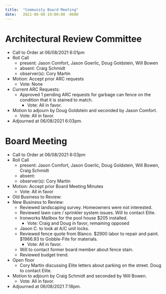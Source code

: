 ```yaml
---
title:  "Community Board Meeting"
date:   2021-06-08 19:00:00 -0600
---
```


# Architectural Review Committee

- Call to Order at 06/08/2021 6:01pm
- Roll Call
    - present: Jason Comfort, Jason Goerlic, Doug Goldstein, Will Bowen
    - absent: Craig Schmidt
    - observer(s): Cory Martin
- Motion: Accept prior ARC requests
  - Vote: None
- Current ARC Requests:
  - Approved 1 pending ARC requests for garbage can fence on the condition that it is stained to match.
    - Vote: All in favor.
- Motion to adjourn by Doug Goldstein and seconded by Jason Comfort.
  - Vote: All in favor.
- Adjourned at 06/08/2021 6:03pm.

# Board Meeting

- Call to Order at 06/08/2021 6:03pm
- Roll Call
    - present: Jason Comfort, Jason Goerlic, Doug Goldstein, Will Bowen, Craig Schmidt
    - absent:
    - observer(s): Cory Martin
- Motion: Accept prior Board Meeting Minutes
  - Vote: All in favor
- Old Business to Review:
- New Business to Review:
  - Reviewed landscaping survey. Homeowners were not interested.
  - Reviewed lawn care / sprinkler system issues. Will to contact Elite.
  - Ironworks Mailbox for the pool house $205 installed.
    - Vote: Craig and Doug in favor, remaining opposed
  - Jason C. to look at A/C unit locks.
  - Reviewed fence quote from Blanco. $2900 labor to repair and paint. $1966.93 to Gobble-Fite for materials.
    - Vote: All in favor.
  - Will to contact former board member about fence stain.
  - Reviewed budget trend.
- Open floor
  - Cory Martin discussing Elite letters about parking on the street. Doug to contact Elite.
- Motion to adjourn by Craig Schmidt and seconded by Will Bowen.
  - Vote: All in favor.
- Adjourned at 06/08/2021 7:18pm.
